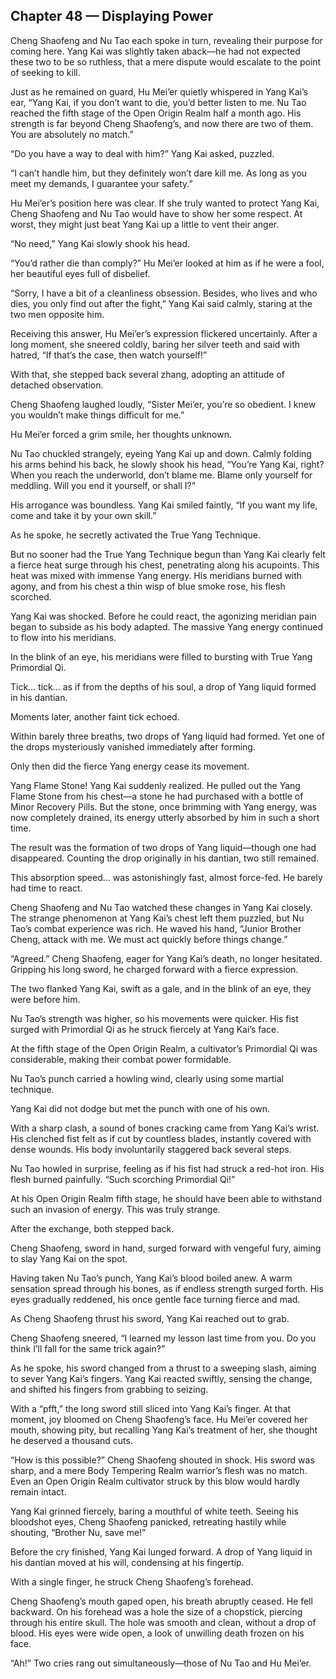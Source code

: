 ## Chapter 48 — Displaying Power

Cheng Shaofeng and Nu Tao each spoke in turn, revealing their purpose for coming here. Yang Kai was slightly taken aback—he had not expected these two to be so ruthless, that a mere dispute would escalate to the point of seeking to kill.

Just as he remained on guard, Hu Mei’er quietly whispered in Yang Kai’s ear, “Yang Kai, if you don’t want to die, you’d better listen to me. Nu Tao reached the fifth stage of the Open Origin Realm half a month ago. His strength is far beyond Cheng Shaofeng’s, and now there are two of them. You are absolutely no match.”

“Do you have a way to deal with him?” Yang Kai asked, puzzled.

“I can’t handle him, but they definitely won’t dare kill me. As long as you meet my demands, I guarantee your safety.”

Hu Mei’er’s position here was clear. If she truly wanted to protect Yang Kai, Cheng Shaofeng and Nu Tao would have to show her some respect. At worst, they might just beat Yang Kai up a little to vent their anger.

“No need,” Yang Kai slowly shook his head.

“You’d rather die than comply?” Hu Mei’er looked at him as if he were a fool, her beautiful eyes full of disbelief.

“Sorry, I have a bit of a cleanliness obsession. Besides, who lives and who dies, you only find out after the fight,” Yang Kai said calmly, staring at the two men opposite him.

Receiving this answer, Hu Mei’er’s expression flickered uncertainly. After a long moment, she sneered coldly, baring her silver teeth and said with hatred, “If that’s the case, then watch yourself!”

With that, she stepped back several zhang, adopting an attitude of detached observation.

Cheng Shaofeng laughed loudly, “Sister Mei’er, you’re so obedient. I knew you wouldn’t make things difficult for me.”

Hu Mei’er forced a grim smile, her thoughts unknown.

Nu Tao chuckled strangely, eyeing Yang Kai up and down. Calmly folding his arms behind his back, he slowly shook his head, “You’re Yang Kai, right? When you reach the underworld, don’t blame me. Blame only yourself for meddling. Will you end it yourself, or shall I?”

His arrogance was boundless. Yang Kai smiled faintly, “If you want my life, come and take it by your own skill.”

As he spoke, he secretly activated the True Yang Technique.

But no sooner had the True Yang Technique begun than Yang Kai clearly felt a fierce heat surge through his chest, penetrating along his acupoints. This heat was mixed with immense Yang energy. His meridians burned with agony, and from his chest a thin wisp of blue smoke rose, his flesh scorched.

Yang Kai was shocked. Before he could react, the agonizing meridian pain began to subside as his body adapted. The massive Yang energy continued to flow into his meridians.

In the blink of an eye, his meridians were filled to bursting with True Yang Primordial Qi.

Tick… tick… as if from the depths of his soul, a drop of Yang liquid formed in his dantian.

Moments later, another faint tick echoed.

Within barely three breaths, two drops of Yang liquid had formed. Yet one of the drops mysteriously vanished immediately after forming.

Only then did the fierce Yang energy cease its movement.

Yang Flame Stone! Yang Kai suddenly realized. He pulled out the Yang Flame Stone from his chest—a stone he had purchased with a bottle of Minor Recovery Pills. But the stone, once brimming with Yang energy, was now completely drained, its energy utterly absorbed by him in such a short time.

The result was the formation of two drops of Yang liquid—though one had disappeared. Counting the drop originally in his dantian, two still remained.

This absorption speed… was astonishingly fast, almost force-fed. He barely had time to react.

Cheng Shaofeng and Nu Tao watched these changes in Yang Kai closely. The strange phenomenon at Yang Kai’s chest left them puzzled, but Nu Tao’s combat experience was rich. He waved his hand, “Junior Brother Cheng, attack with me. We must act quickly before things change.”

“Agreed.” Cheng Shaofeng, eager for Yang Kai’s death, no longer hesitated. Gripping his long sword, he charged forward with a fierce expression.

The two flanked Yang Kai, swift as a gale, and in the blink of an eye, they were before him.

Nu Tao’s strength was higher, so his movements were quicker. His fist surged with Primordial Qi as he struck fiercely at Yang Kai’s face.

At the fifth stage of the Open Origin Realm, a cultivator’s Primordial Qi was considerable, making their combat power formidable.

Nu Tao’s punch carried a howling wind, clearly using some martial technique.

Yang Kai did not dodge but met the punch with one of his own.

With a sharp clash, a sound of bones cracking came from Yang Kai’s wrist. His clenched fist felt as if cut by countless blades, instantly covered with dense wounds. His body involuntarily staggered back several steps.

Nu Tao howled in surprise, feeling as if his fist had struck a red-hot iron. His flesh burned painfully. “Such scorching Primordial Qi!”

At his Open Origin Realm fifth stage, he should have been able to withstand such an invasion of energy. This was truly strange.

After the exchange, both stepped back.

Cheng Shaofeng, sword in hand, surged forward with vengeful fury, aiming to slay Yang Kai on the spot.

Having taken Nu Tao’s punch, Yang Kai’s blood boiled anew. A warm sensation spread through his bones, as if endless strength surged forth. His eyes gradually reddened, his once gentle face turning fierce and mad.

As Cheng Shaofeng thrust his sword, Yang Kai reached out to grab.

Cheng Shaofeng sneered, “I learned my lesson last time from you. Do you think I’ll fall for the same trick again?”

As he spoke, his sword changed from a thrust to a sweeping slash, aiming to sever Yang Kai’s fingers. Yang Kai reacted swiftly, sensing the change, and shifted his fingers from grabbing to seizing.

With a “pfft,” the long sword still sliced into Yang Kai’s finger. At that moment, joy bloomed on Cheng Shaofeng’s face. Hu Mei’er covered her mouth, showing pity, but recalling Yang Kai’s treatment of her, she thought he deserved a thousand cuts.

“How is this possible?” Cheng Shaofeng shouted in shock. His sword was sharp, and a mere Body Tempering Realm warrior’s flesh was no match. Even an Open Origin Realm cultivator struck by this blow would hardly remain intact.

Yang Kai grinned fiercely, baring a mouthful of white teeth. Seeing his bloodshot eyes, Cheng Shaofeng panicked, retreating hastily while shouting, “Brother Nu, save me!”

Before the cry finished, Yang Kai lunged forward. A drop of Yang liquid in his dantian moved at his will, condensing at his fingertip.

With a single finger, he struck Cheng Shaofeng’s forehead.

Cheng Shaofeng’s mouth gaped open, his breath abruptly ceased. He fell backward. On his forehead was a hole the size of a chopstick, piercing through his entire skull. The hole was smooth and clean, without a drop of blood. His eyes were wide open, a look of unwilling death frozen on his face.

“Ah!” Two cries rang out simultaneously—those of Nu Tao and Hu Mei’er.